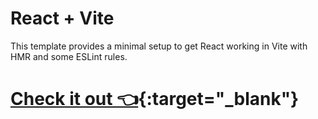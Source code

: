 # React + Vite

This template provides a minimal setup to get React working in Vite with HMR and some ESLint rules.

# [Check it out 👈](https://gt01.netlify.app/){:target="_blank"}

